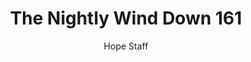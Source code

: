 ---
image: /assets/img/nwd/161_nwd_ephesians_1_18_a_cev.png
title: The Nightly Wind Down 161
categories:
  - The Nightly Wind Down
author: Hope Staff
notes: The Nightly Wind Down 161
embed: >-
  EMBED_GOES_HERE
transcript: >-
  SOME LINES OF TEXT START HERE
---
